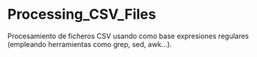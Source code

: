 # Processing_CSV_Files
Procesamiento de ficheros CSV usando como base expresiones regulares (empleando herramientas como grep, sed, awk...).
